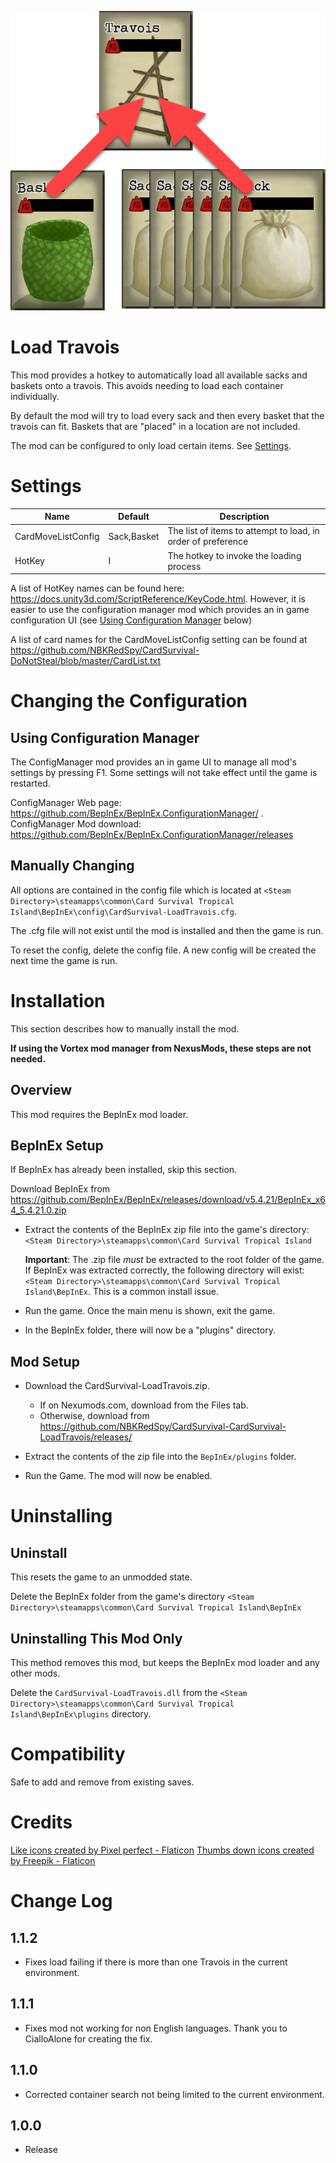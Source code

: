 
![Alt text](media/TravoisLoad.png)

# Load Travois
This mod provides a hotkey to automatically load all available sacks and baskets onto a travois.  This avoids needing to load each container individually.

By default the mod will try to load every sack and then every basket that the travois can fit.  Baskets that are "placed" in a location are not included.

The mod can be configured to only load certain items.  See [Settings](#settings).

# Settings
|Name|Default|Description|
|--|--|--|
|CardMoveListConfig|Sack,Basket|The list of items to attempt to load, in order of preference|
|HotKey|I|The hotkey to invoke the loading process|

A list of HotKey names can be found here: https://docs.unity3d.com/ScriptReference/KeyCode.html.  However, it is easier to use the configuration manager mod which provides an in game configuration UI (see [Using Configuration Manager](#using-configuration-manager) below)

A list of card names for the CardMoveListConfig setting can be found at https://github.com/NBKRedSpy/CardSurvival-DoNotSteal/blob/master/CardList.txt


# Changing the Configuration

## Using Configuration Manager
The ConfigManager mod provides an in game UI to manage all mod's settings by pressing F1.  Some settings will not take effect until the game is restarted.

ConfigManager Web page: https://github.com/BepInEx/BepInEx.ConfigurationManager/ .  
ConfigManager Mod download:  https://github.com/BepInEx/BepInEx.ConfigurationManager/releases

## Manually Changing

All options are contained in the config file which is located at ```<Steam Directory>\steamapps\common\Card Survival Tropical Island\BepInEx\config\CardSurvival-LoadTravois.cfg```.

The .cfg file will not exist until the mod is installed and then the game is run.

To reset the config, delete the config file.  A new config will be created the next time the game is run.

# Installation 
This section describes how to manually install the mod.

**If using the Vortex mod manager from NexusMods, these steps are not needed.**

## Overview
This mod requires the BepInEx mod loader.

## BepInEx Setup
If BepInEx has already been installed, skip this section.

Download BepInEx from https://github.com/BepInEx/BepInEx/releases/download/v5.4.21/BepInEx_x64_5.4.21.0.zip

* Extract the contents of the BepInEx zip file into the game's directory:
```<Steam Directory>\steamapps\common\Card Survival Tropical Island```

    __Important__:  The .zip file *must* be extracted to the root folder of the game.  If BepInEx was extracted correctly, the following directory will exist: ```<Steam Directory>\steamapps\common\Card Survival Tropical Island\BepInEx```.  This is a common install issue.

* Run the game.  Once the main menu is shown, exit the game.
    
* In the BepInEx folder, there will now be a "plugins" directory.

## Mod Setup
* Download the CardSurvival-LoadTravois.zip.  
    * If on Nexumods.com, download from the Files tab.
    * Otherwise, download from https://github.com/NBKRedSpy/CardSurvival-CardSurvival-LoadTravois/releases/

* Extract the contents of the zip file into the ```BepInEx/plugins``` folder.

* Run the Game.  The mod will now be enabled.

# Uninstalling

## Uninstall
This resets the game to an unmodded state.

Delete the BepInEx folder from the game's directory
```<Steam Directory>\steamapps\common\Card Survival Tropical Island\BepInEx```

## Uninstalling This Mod Only

This method removes this mod, but keeps the BepInEx mod loader and any other mods.

Delete the ```CardSurvival-LoadTravois.dll``` from the ```<Steam Directory>\steamapps\common\Card Survival Tropical Island\BepInEx\plugins``` directory.

# Compatibility
Safe to add and remove from existing saves.

# Credits
<a href="https://www.flaticon.com/free-icons/like" title="like icons">Like icons created by Pixel perfect - Flaticon</a>
<a href="https://www.flaticon.com/free-icons/thumbs-down" title="thumbs down icons">Thumbs down icons created by Freepik - Flaticon</a>

# Change Log 

## 1.1.2
* Fixes load failing if there is more than one Travois in the current environment.

## 1.1.1
* Fixes mod not working for non English languages.  Thank you to CialloAlone for creating the fix.

## 1.1.0
* Corrected container search not being limited to the current environment.

## 1.0.0
* Release


